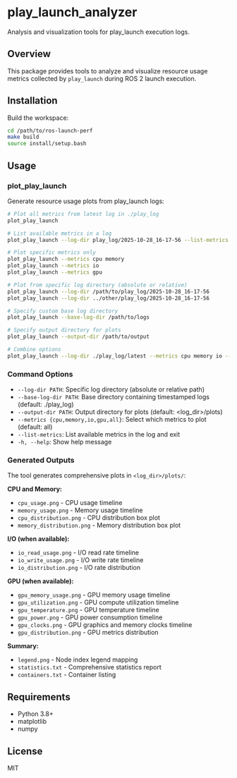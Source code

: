 # play_launch_analyzer

Analysis and visualization tools for play_launch execution logs.

## Overview

This package provides tools to analyze and visualize resource usage metrics collected by `play_launch` during ROS 2 launch execution.

## Installation

Build the workspace:

```bash
cd /path/to/ros-launch-perf
make build
source install/setup.bash
```

## Usage

### plot_play_launch

Generate resource usage plots from play_launch logs:

```bash
# Plot all metrics from latest log in ./play_log
plot_play_launch

# List available metrics in a log
plot_play_launch --log-dir play_log/2025-10-28_16-17-56 --list-metrics

# Plot specific metrics only
plot_play_launch --metrics cpu memory
plot_play_launch --metrics io
plot_play_launch --metrics gpu

# Plot from specific log directory (absolute or relative)
plot_play_launch --log-dir /path/to/play_log/2025-10-28_16-17-56
plot_play_launch --log-dir ../other/play_log/2025-10-28_16-17-56

# Specify custom base log directory
plot_play_launch --base-log-dir /path/to/logs

# Specify output directory for plots
plot_play_launch --output-dir /path/to/output

# Combine options
plot_play_launch --log-dir ./play_log/latest --metrics cpu memory io --output-dir ./analysis
```

### Command Options

- `--log-dir PATH`: Specific log directory (absolute or relative path)
- `--base-log-dir PATH`: Base directory containing timestamped logs (default: ./play_log)
- `--output-dir PATH`: Output directory for plots (default: <log_dir>/plots)
- `--metrics {cpu,memory,io,gpu,all}`: Select which metrics to plot (default: all)
- `--list-metrics`: List available metrics in the log and exit
- `-h, --help`: Show help message

### Generated Outputs

The tool generates comprehensive plots in `<log_dir>/plots/`:

**CPU and Memory:**
- `cpu_usage.png` - CPU usage timeline
- `memory_usage.png` - Memory usage timeline
- `cpu_distribution.png` - CPU distribution box plot
- `memory_distribution.png` - Memory distribution box plot

**I/O (when available):**
- `io_read_usage.png` - I/O read rate timeline
- `io_write_usage.png` - I/O write rate timeline
- `io_distribution.png` - I/O rate distribution

**GPU (when available):**
- `gpu_memory_usage.png` - GPU memory usage timeline
- `gpu_utilization.png` - GPU compute utilization timeline
- `gpu_temperature.png` - GPU temperature timeline
- `gpu_power.png` - GPU power consumption timeline
- `gpu_clocks.png` - GPU graphics and memory clocks timeline
- `gpu_distribution.png` - GPU metrics distribution

**Summary:**
- `legend.png` - Node index legend mapping
- `statistics.txt` - Comprehensive statistics report
- `containers.txt` - Container listing

## Requirements

- Python 3.8+
- matplotlib
- numpy

## License

MIT
